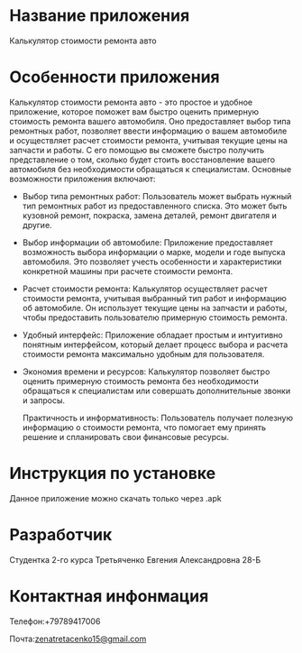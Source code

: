 # Название приложения
Калькулятор стоимости ремонта авто 

# Особенности приложения
Калькулятор стоимости ремонта авто - это простое и удобное приложение, которое поможет вам быстро оценить примерную стоимость ремонта вашего автомобиля. Оно предоставляет выбор типа ремонтных работ, позволяет ввести информацию о вашем автомобиле и осуществляет расчет стоимости ремонта, учитывая текущие цены на запчасти и работы. С его помощью вы сможете быстро получить представление о том, сколько будет стоить восстановление вашего автомобиля без необходимости обращаться к специалистам.
Основные возможности приложения включают:

- Выбор типа ремонтных работ: Пользователь может выбрать нужный тип ремонтных работ из предоставленного списка. Это может быть кузовной ремонт, покраска, замена деталей, ремонт двигателя и другие.

- Выбор информации об автомобиле: Приложение предоставляет возможность выбора информации о марке, модели и годе выпуска автомобиля. Это позволяет учесть особенности и характеристики конкретной машины при расчете стоимости ремонта.

- Расчет стоимости ремонта: Калькулятор осуществляет расчет стоимости ремонта, учитывая выбранный тип работ и информацию об автомобиле. Он использует текущие цены на запчасти и работы, чтобы предоставить пользователю примерную стоимость ремонта.
    
- Удобный интерфейс: Приложение обладает простым и интуитивно понятным интерфейсом, который делает процесс выбора и расчета стоимости ремонта максимально удобным для пользователя.

- Экономия времени и ресурсов: Калькулятор позволяет быстро оценить примерную стоимость ремонта без необходимости обращаться к специалистам или совершать дополнительные звонки и запросы.

    Практичность и информативность: Пользователь получает полезную информацию о стоимости ремонта, что помогает ему принять решение и спланировать свои финансовые ресурсы.
  
# Инструкция по установке
Данное приложение можно скачать только через .apk

# Разработчик
Студентка 2-го курса Третьяченко Евгения Александровна 28-Б
# Контактная инфонмация
Телефон:+79789417006

Почта:zenatretacenko15@gmail.com
